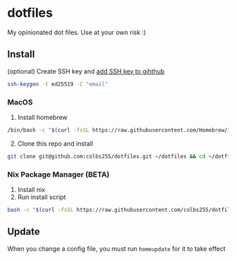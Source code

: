 # dotfiles

My opinionated dot files. Use at your own risk :)

## Install

(optional) Create SSH key and [add SSH key to gihthub](https://docs.github.com/en/authentication/connecting-to-github-with-ssh/adding-a-new-ssh-key-to-your-github-account)
``` bash
ssh-keygen -t ed25519 -C "email"
```
### MacOS

1. Install homebrew
``` bash
/bin/bash -c "$(curl -fsSL https://raw.githubusercontent.com/Homebrew/install/HEAD/install.sh)"
```
2. Clone this repo and install
``` bash
git clone git@github.com:colbs255/dotfiles.git ~/dotfiles && cd ~/dotfiles && make
```

### Nix Package Manager (BETA)

1. Install nix
2. Run install script
``` bash
bash -c "$(curl -fsSL https://raw.githubusercontent.com/colbs255/dotfiles/main/install.sh)"
```

## Update

When you change a config file, you must run `homeupdate` for it to take effect
